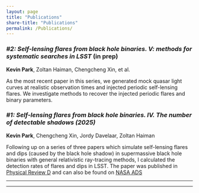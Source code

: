```yaml
---
layout: page
title: "Publications"
share-title: "Publications"
permalink: /Publications/
---
```


### *\#2: Self-lensing flares from black hole binaries. V: methods for systematic searches in LSST* (in prep) 
**Kevin Park**, Zoltan Haiman, Chengcheng Xin, et al.

As the most recent paper in this series, we generated mock quasar light curves at realistic observation times and injected periodic self-lensing flares. We investigate methods to recover the injected periodic flares and binary parameters. 

### *\#1: Self-lensing flares from black hole binaries. IV. The number of detectable shadows (2025)*  
**Kevin Park**, Chengcheng Xin, Jordy Davelaar, Zoltan Haiman

Following up on a series of three papers which simulate self-lensing flares and dips (caused by the black hole shadow) in supermassive black hole binaries with general relativistic ray-tracing methods, I calculated the detection rates of flares and dips in LSST. The paper was published in [Physical Review D](https://journals.aps.org/prd/abstract/10.1103/PhysRevD.111.063011) and can also be found on [NASA ADS](https://ui.adsabs.harvard.edu/abs/2025PhRvD.111f3011P/abstract)

---

---

